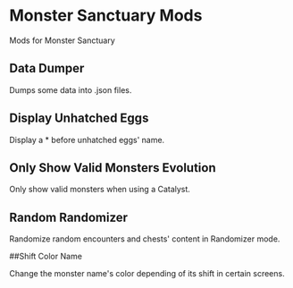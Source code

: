 # Monster Sanctuary Mods

Mods for Monster Sanctuary

## Data Dumper

Dumps some data into .json files.

## Display Unhatched Eggs

Display a \* before unhatched eggs' name.

## Only Show Valid Monsters Evolution

Only show valid monsters when using a Catalyst.

## Random Randomizer

Randomize random encounters and chests' content in Randomizer mode.

##Shift Color Name

Change the monster name's color depending of its shift in certain screens.
